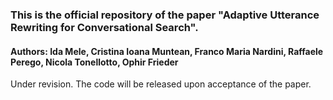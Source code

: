 ### This is the official repository of the paper "Adaptive Utterance Rewriting for Conversational Search".

#### Authors: Ida Mele, Cristina Ioana Muntean, Franco Maria Nardini, Raffaele Perego, Nicola Tonellotto, Ophir Frieder

Under revision. The code will be released upon acceptance of the paper.
